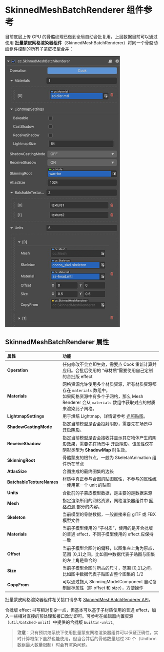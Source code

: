 # SkinnedMeshBatchRenderer 组件参考

目前底层上传 GPU 的骨骼纹理已做到全局自动合批复用，上层数据目前可以通过使用 **批量蒙皮网格渲染器组件**（SkinnedMeshBatchRenderer）将同一个骨骼动画组件控制的所有子蒙皮模型合并：

![meshbatch](./skeletal-skinnedMeshRenderer/meshbatch.png)

## SkinnedMeshBatchRenderer 属性

| 属性 | 功能 |
| :--- | :--- |
| **Operation** | 任何修改不会立即生效，需要点 Cook 重新计算并应用。合批后使用的 “母材质”需要使用自己定制的合批版 effect |
| **Materials** | 网格资源允许使用多个材质资源，所有材质资源都存在 `materials` 数组中。<br>如果网格资源中有多个子网格，那么 Mesh Renderer 会从 `materials` 数组中获取对应的材质来渲染此子网格。 |
| **LightmapSettings** | 用于烘焙 Lightmap，详情请参考 [光照贴图](../../concepts/scene/light/lightmap.md)。 |
| **ShadowCastingMode** | 指定当前模型是否会投射阴影，需要先在场景中 [开启阴影](../../concepts/scene/light/shadow.md#%E5%BC%80%E5%90%AF%E9%98%B4%E5%BD%B1)。 |
| **ReceiveShadow** | 指定当前模型是否会接收并显示其它物体产生的阴影效果，需要先在场景中 [开启阴影](../../concepts/scene/light/shadow.md#%E5%BC%80%E5%90%AF%E9%98%B4%E5%BD%B1)。该属性仅在阴影类型为 **ShadowMap** 时生效。 |
| **SkinningRoot** |骨骼蒙皮的根节点，一般为 SkeletalAnimation 组件所在节点  |
| **AtlasSize**| 合图生成的最终图集的边长 |
| **BatchableTextureNames**| 材质中真正参与合图的贴图属性，不参与的属性统一使用第一个 unit 的贴图 |
| **Units**| 合批前的子蒙皮模型数据，是主要的是数据来源 |
| **Mesh** | 指定渲染所用的网格资源，网格渲染器组件中 [网格资源](./model-component.md#%E7%BD%91%E6%A0%BC%E8%B5%84%E6%BA%90) 部分的内容。 |
| **Skeleton** |当前模型的骨骼数据，一般直接来自 glTF 或 FBX 模型文件|
| **Materials** | 当前子模型使用的 “子材质”，使用的是非合批版的普通 effect，不同子模型使用的 effect 应保持一致 |
| **Offset** |当前子模型合图时的偏移，以图集左上角为原点，范围 [0,1]之间。比如图中数据代表子贴图与图集的左上角是重合的|
| **Size** |当前子模型合图时所占的尺寸，范围 [0,1]之间。比如图中数据代表子贴图占整个图集的 1/2|
| **CopyFrom** | 可以通过拖入 SkinningModelComponent 自动复制目标属性（除 offset 和 size），方便操作 |

批量蒙皮网格渲染器组件相关接口请参考 [SkinnedMeshBatchRenderer API](__APIDOC__/zh/#/docs/3.4/zh/3d/Class/SkinnedMeshBatchRenderer)。

合批版 effect 书写相对复杂一点，但基本可以基于子材质使用的普通 effect，加入一些相对直接的预处理和接口改动即可。可参考在编辑器内置资源（`util/batched-unlit`）中提供的合批版 `builtin-unlit`。

> **注意**：只有预烘焙系统下使用批量蒙皮网格渲染器组件可以保证正确性，实时计算框架下虽然也能使用，但当合并后的骨骼数量超过 30 个（Uniform 数组最大数量限制）时会有渲染问题。

